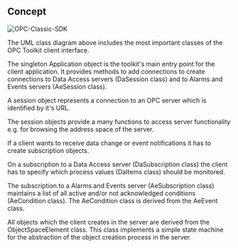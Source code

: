 ## **Concept**

![OPC-Classic-SDK](https://github.com/SoftingIndustrial/OPC-Classic-SDK/raw/main/documentation_pics/Classes.jpg)

The UML class diagram above includes the most important classes of the OPC Toolkit client interface.

The singleton Application object is the toolkit's main entry point for the client application. It provides methods to add connections to create connections to Data Access servers (DaSession class) and to Alarms and Events servers (AeSession class).

A session object represents a connection to an OPC server which is identified by it's URL.

The session objects provide a many functions to access server functionality e.g. for browsing the address space of the server.

If a client wants to receive data change or event notifications it has to create subscription objects.

On a subscription to a Data Access server (DaSubscription class) the client has to specify which process values (DaItems class) should be monitored.

The subscription to a Alarms and Events server (AeSubscription class) maintains a list of all active and/or not acknowledged conditions (AeCondition class). The AeCondition class is derived from the AeEvent class.

All objects which the client creates in the server are derived from the ObjectSpaceElement class. This class implements a simple state machine for the abstraction of the object creation process in the server.
